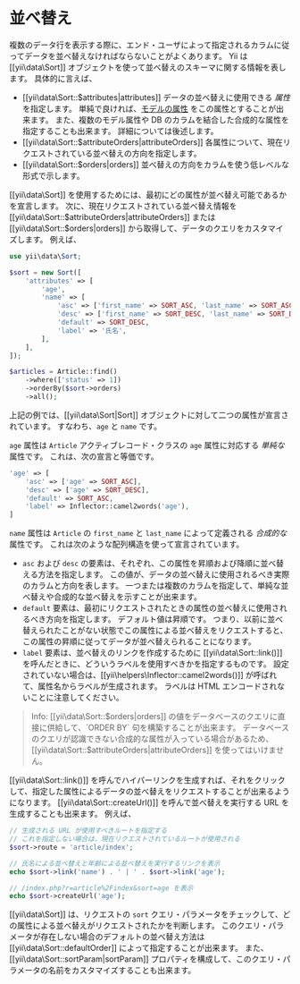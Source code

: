 並べ替え
========

複数のデータ行を表示する際に、エンド・ユーザによって指定されるカラムに従ってデータを並べ替えなければならないことがよくあります。
Yii は [[yii\data\Sort]] オブジェクトを使って並べ替えのスキーマに関する情報を表します。
具体的に言えば、

* [[yii\data\Sort::$attributes|attributes]] データの並べ替えに使用できる *属性* を指定します。
  単純で良ければ、[モデルの属性](structure-models.md#attributes) をこの属性とすることが出来ます。
  また、複数のモデル属性や DB のカラムを結合した合成的な属性を指定することも出来ます。
  詳細については後述します。
* [[yii\data\Sort::$attributeOrders|attributeOrders]] 各属性について、現在リクエストされている並べ替えの方向を指定します。
* [[yii\data\Sort::$orders|orders]] 並べ替えの方向をカラムを使う低レベルな形式で示します。

[[yii\data\Sort]] を使用するためには、最初にどの属性が並べ替え可能であるかを宣言します。
次に、現在リクエストされている並べ替え情報を [[yii\data\Sort::$attributeOrders|attributeOrders]] または [[yii\data\Sort::$orders|orders]] から取得して、データのクエリをカスタマイズします。
例えば、

```php
use yii\data\Sort;

$sort = new Sort([
    'attributes' => [
        'age',
        'name' => [
            'asc' => ['first_name' => SORT_ASC, 'last_name' => SORT_ASC],
            'desc' => ['first_name' => SORT_DESC, 'last_name' => SORT_DESC],
            'default' => SORT_DESC,
            'label' => '氏名',
        ],
    ],
]);

$articles = Article::find()
    ->where(['status' => 1])
    ->orderBy($sort->orders)
    ->all();
```

上記の例では、[[yii\data\Sort|Sort]] オブジェクトに対して二つの属性が宣言されています。
すなわち、`age` と `name` です。

`age` 属性は `Article` アクティブレコード・クラスの `age` 属性に対応する *単純な* 属性です。
これは、次の宣言と等価です。

```php
'age' => [
    'asc' => ['age' => SORT_ASC],
    'desc' => ['age' => SORT_DESC],
    'default' => SORT_ASC,
    'label' => Inflector::camel2words('age'),
]
```

`name` 属性は `Article` の `first_name` と `last_name` によって定義される *合成的な* 属性です。
これは次のような配列構造を使って宣言されています。

- `asc` および `desc` の要素は、それぞれ、この属性を昇順および降順に並べ替える方法を指定します。
  この値が、データの並べ替えに使用されるべき実際のカラムと方向を表します。
  一つまたは複数のカラムを指定して、単純な並べ替えや合成的な並べ替えを示すことが出来ます。
- `default` 要素は、最初にリクエストされたときの属性の並べ替えに使用されるべき方向を指定します。
  デフォルト値は昇順です。
  つまり、以前に並べ替えられたことがない状態でこの属性による並べ替えをリクエストすると、この属性の昇順に従ってデータが並べ替えられることになります。
- `label` 要素は、並べ替えのリンクを作成するために [[yii\data\Sort::link()]] を呼んだときに、どういうラベルを使用すべきかを指定するものです。
  設定されていない場合は、[[yii\helpers\Inflector::camel2words()]] が呼ばれて、属性名からラベルが生成されます。
  ラベルは HTML エンコードされないことに注意してください。

> Info: [[yii\data\Sort::$orders|orders]] の値をデータベースのクエリに直接に供給して、`ORDER BY` 句を構築することが出来ます。
  データベースのクエリが認識できない合成的な属性が入っている場合があるため、[[yii\data\Sort::$attributeOrders|attributeOrders]] を使ってはいけません。

[[yii\data\Sort::link()]] を呼んでハイパーリンクを生成すれば、それをクリックして、指定した属性によるデータの並べ替えをリクエストすることが出来るようになります。
[[yii\data\Sort::createUrl()]] を呼んで並べ替えを実行する URL を生成することも出来ます。
例えば、

```php
// 生成される URL が使用すべきルートを指定する
// これを指定しない場合は、現在リクエストされているルートが使用される
$sort->route = 'article/index';

// 氏名による並べ替えと年齢による並べ替えを実行するリンクを表示
echo $sort->link('name') . ' | ' . $sort->link('age');

// /index.php?r=article%2Findex&sort=age を表示
echo $sort->createUrl('age');
```

[[yii\data\Sort]] は、リクエストの `sort` クエリ・パラメータをチェックして、どの属性による並べ替えがリクエストされたかを判断します。
このクエリ・パラメータが存在しない場合のデフォルトの並べ替え方法は [[yii\data\Sort::defaultOrder]] によって指定することが出来ます。
また、[[yii\data\Sort::sortParam|sortParam]] プロパティを構成して、このクエリ・パラメータの名前をカスタマイズすることも出来ます。
